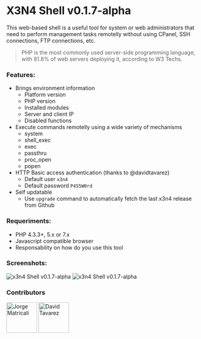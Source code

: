 # X3N4 Shell v0.1.7-alpha
This web-based shell is a useful tool for system or web administrators that need to perform management tasks remotelly without using CPanel, SSH connections, FTP connections, etc.
> PHP is the most commonly used server-side programming language, with 81.8% of web servers deploying it, according to W3 Techs.

### Features:
* Brings environment information
  * Platform version
  * PHP version
  * Installed modules
  * Server and client IP
  * Disabled functions
* Execute commands remotelly using a wide variety of mechanisms
  * system
  * shell_exec
  * exec
  * passthru
  * proc_open
  * popen
* HTTP Basic access authentication (thanks to @davidtavarez)
  * Default user `x3n4`
  * Default password `P455W0rd`
* Self updatable
  * Use `upgrade` command to automatically fetch the last x3n4 release from Github

### Requeriments:
* PHP 4.3.3+, 5.x or 7.x
* Javascript compatible browser
* Responsability on how do you use this tool

### Screenshots:
![x3n4 Shell v0.1.7-alpha](http://i1174.photobucket.com/albums/r608/jorge-matricali/Captura%20de%20pantalla%202018-06-30%20a%20las%2014.55.50_zpslhrmmkgc.png)
![x3n4 Shell v0.1.7-alpha](http://i1174.photobucket.com/albums/r608/jorge-matricali/Captura%20de%20pantalla%202018-06-30%20a%20las%2014.54.39_zpsniyjasxz.png)

### Contributors
<a href="https://github.com/jorge-matricali"><img src="https://avatars.githubusercontent.com/u/6726829?v=3" title="Jorge Matricali" width="80" height="80"></a> <a href="https://github.com/davidtavarez"><img src="https://avatars.githubusercontent.com/u/337107?v=3" title="David Tavarez" width="80" height="80"></a>
